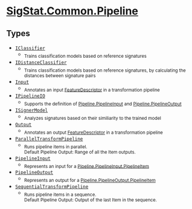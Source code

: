 # [SigStat.Common.Pipeline](./README.md)

## Types

- [`IClassifier`](./IClassifier.md)
	- <sub>Trains classification models based on reference signatures</sub>
- [`IDistanceClassifier`](./IDistanceClassifier.md)
	- <sub>Trains classification models based on reference signatures, by calculating the distances between signature pairs</sub>
- [`Input`](./Input.md)
	- <sub>Annotates an input [FeatureDescriptor](https://github.com/hargitomi97/sigstat/blob/master/docs/md/SigStat/Common/FeatureDescriptor.md) in a transformation pipeline</sub>
- [`IPipelineIO`](./IPipelineIO.md)
	- <sub>Supports the definition of [Pipeline.PipelineInput](https://github.com/hargitomi97/sigstat/blob/master/docs/md/SigStat/Common/Pipeline/PipelineInput.md) and [Pipeline.PipelineOutput](https://github.com/hargitomi97/sigstat/blob/master/docs/md/SigStat/Common/Pipeline/PipelineOutput.md)</sub>
- [`ISignerModel`](./ISignerModel.md)
	- <sub>Analyzes signatures based on their similiarity to the trained model</sub>
- [`Output`](./Output.md)
	- <sub>Annotates an output [FeatureDescriptor](https://github.com/hargitomi97/sigstat/blob/master/docs/md/SigStat/Common/FeatureDescriptor.md) in a transformation pipeline</sub>
- [`ParallelTransformPipeline`](./ParallelTransformPipeline.md)
	- <sub>Runs pipeline items in parallel.  <br>Default Pipeline Output: Range of all the Item outputs.</sub>
- [`PipelineInput`](./PipelineInput.md)
	- <sub>Represents an input for a [Pipeline.PipelineInput.PipelineItem](https://github.com/hargitomi97/sigstat/blob/master/docs/md/.md)</sub>
- [`PipelineOutput`](./PipelineOutput.md)
	- <sub>Represents an output for a [Pipeline.PipelineOutput.PipelineItem](https://github.com/hargitomi97/sigstat/blob/master/docs/md/.md)</sub>
- [`SequentialTransformPipeline`](./SequentialTransformPipeline.md)
	- <sub>Runs pipeline items in a sequence.  <br>Default Pipeline Output: Output of the last Item in the sequence.</sub>

